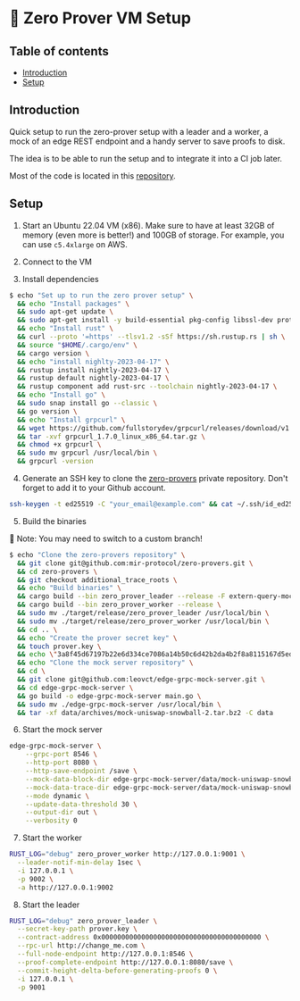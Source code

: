 # 🤖 Zero Prover VM Setup

## Table of contents

- [Introduction](#introduction)
- [Setup](#setup)

## Introduction

Quick setup to run the zero-prover setup with a leader and a worker, a mock of an edge REST endpoint and a handy server to save proofs to disk.

The idea is to be able to run the setup and to integrate it into a CI job later.

Most of the code is located in this [repository](https://github.com/mir-protocol/zero-provers).

## Setup

1. Start an Ubuntu 22.04 VM (x86). Make sure to have at least 32GB of memory (even more is better!) and 100GB of storage. For example, you can use `c5.4xlarge` on AWS.

2. Connect to the VM

3. Install dependencies

```sh
$ echo "Set up to run the zero prover setup" \
  && echo "Install packages" \
  && sudo apt-get update \
  && sudo apt-get install -y build-essential pkg-config libssl-dev protobuf-compiler jq \
  && echo "Install rust" \
  && curl --proto '=https' --tlsv1.2 -sSf https://sh.rustup.rs | sh \
  && source "$HOME/.cargo/env" \
  && cargo version \
  && echo "install nighlty-2023-04-17" \
  && rustup install nightly-2023-04-17 \
  && rustup default nightly-2023-04-17 \
  && rustup component add rust-src --toolchain nightly-2023-04-17 \
  && echo "Install go" \
  && sudo snap install go --classic \
  && go version \
  && echo "Install grpcurl" \
  && wget https://github.com/fullstorydev/grpcurl/releases/download/v1.7.0/grpcurl_1.7.0_linux_x86_64.tar.gz \
  && tar -xvf grpcurl_1.7.0_linux_x86_64.tar.gz \
  && chmod +x grpcurl \
  && sudo mv grpcurl /usr/local/bin \
  && grpcurl -version
```

4. Generate an SSH key to clone the [zero-provers](https://github.com/mir-protocol/zero-provers) private repository. Don't forget to add it to your Github account.

```sh
ssh-keygen -t ed25519 -C "your_email@example.com" && cat ~/.ssh/id_ed25519.pub
```

5. Build the binaries

🚨 Note: You may need to switch to a custom branch!

```sh
$ echo "Clone the zero-provers repository" \
  && git clone git@github.com:mir-protocol/zero-provers.git \
  && cd zero-provers \
  && git checkout additional_trace_roots \
  && echo "Build binaries" \
  && cargo build --bin zero_prover_leader --release -F extern-query-mock \
  && cargo build --bin zero_prover_worker --release \
  && sudo mv ./target/release/zero_prover_leader /usr/local/bin \
  && sudo mv ./target/release/zero_prover_worker /usr/local/bin \
  && cd .. \
  && echo "Create the prover secret key" \
  && touch prover.key \
  && echo \"3a8f45d67197b22e6d334ce7086a14b50c6d42b2da4b2f8a8115167d5ed5b693\" > prover.key \
  && echo "Clone the mock server repository" \
  && cd \
  && git clone git@github.com:leovct/edge-grpc-mock-server.git \
  && cd edge-grpc-mock-server \
  && go build -o edge-grpc-mock-server main.go \
  && sudo mv ./edge-grpc-mock-server /usr/local/bin \
  && tar -xf data/archives/mock-uniswap-snowball-2.tar.bz2 -C data
```

6. Start the mock server

```sh
edge-grpc-mock-server \
    --grpc-port 8546 \
    --http-port 8080 \
    --http-save-endpoint /save \
    --mock-data-block-dir edge-grpc-mock-server/data/mock-uniswap-snowball-2/blocks \
    --mock-data-trace-dir edge-grpc-mock-server/data/mock-uniswap-snowball-2/traces \
    --mode dynamic \
    --update-data-threshold 30 \
    --output-dir out \
    --verbosity 0
```

7. Start the worker

```sh
RUST_LOG="debug" zero_prover_worker http://127.0.0.1:9001 \
  --leader-notif-min-delay 1sec \
  -i 127.0.0.1 \
  -p 9002 \
  -a http://127.0.0.1:9002
```

8. Start the leader

```sh
RUST_LOG="debug" zero_prover_leader \
  --secret-key-path prover.key \
  --contract-address 0x0000000000000000000000000000000000000000 \
  --rpc-url http://change_me.com \
  --full-node-endpoint http://127.0.0.1:8546 \
  --proof-complete-endpoint http://127.0.0.1:8080/save \
  --commit-height-delta-before-generating-proofs 0 \
  -i 127.0.0.1 \
  -p 9001
```
